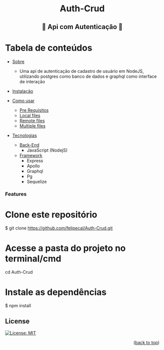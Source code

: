 <h1 align="center">Auth-Crud</h1>


<h2 align="center"> 
	👾 Api com Autenticação 👾
</h2>

Tabela de  conteúdos
=================
<!--ts-->
   * [Sobre](#Sobre)
      * Uma api de autenticação de cadastro de usuário em NodeJS, utilizando postgres como banco de dados e graphql como interface de interação
      
   * [Instalação](#instalacao)
   * [Como usar](#como-usar)
      * [Pre Requisitos](#pre-requisitos)
      * [Local files](#local-files)
      * [Remote files](#remote-files)
      * [Multiple files](#multiple-files)
   * [Tecnologias](#tecnologias)
      * [Back-End](#back-end)
      	 * JavaScript (NodejS)
      * [Framework](#framework)
      	* Express
      	* Apollo
      	* Graphql
      	* Pg
      	* Sequelize

<!--te-->

### Features

# Clone este repositório
$ git clone https://github.com/felipecal/Auth-Crud.git

# Acesse a pasta do projeto no terminal/cmd
cd Auth-Crud

# Instale as dependências
$ npm install

## License
[![License: MIT](https://img.shields.io/badge/License-MIT-yellow.svg)](https://opensource.org/licenses/MIT)
<br>
<p align="right">(<a href="#top">back to top</a>)</p>
